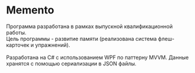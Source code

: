 # Memento
Программа разработана в рамках выпускной квалификационной работы.\
Цель программы - развитие памяти (реализована система флеш-карточек и упражнений).\
\
Разработана на C# с использованием WPF по паттерну MVVM. Данные хранятся с помощью сериализации в JSON файлы.
